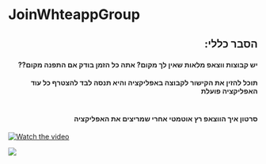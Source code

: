 # JoinWhteappGroup
##  <p dir="rtl"> **הסבר כללי:**  </p>

#### <p dir="rtl">     יש קבוצות ווצאפ מלאות שאין לך מקום? אתה כל הזמן בודק אם התפנה מקום??  </p>
#### <p dir="rtl">  תוכל להזין את הקישור לקבוצה באפליקציה והיא תנסה לבד להצטרף כל עוד האפליקציה פועלת </p>
#
####  <p dir="rtl"> **סרטון איך הווצאפ רץ אוטמטי אחרי שמריצים את האפליקציה**  </p>
[![Watch the video](https://user-images.githubusercontent.com/57868000/136920633-e35d4438-1f8c-48d1-963a-be0d35232688.png)](https://www.youtube.com/watch?v=vsLUqQRJkXU)


![](https://user-images.githubusercontent.com/57868000/136917324-b77a28f0-4285-4d53-91c9-7d08b0ca0ddd.png)
